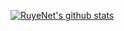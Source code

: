 [![RuyeNet's github stats](https://github-readme-stats.vercel.app/api?username=Ruyenet&include_all_commits=true&show_icons=true)](https://github.com/anuraghazra/github-readme-stats)
